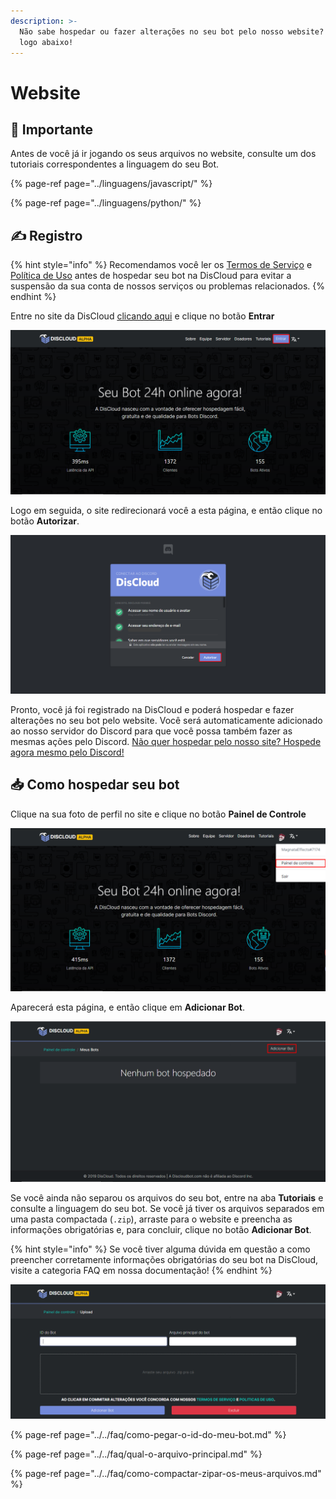 ```yaml
---
description: >-
  Não sabe hospedar ou fazer alterações no seu bot pelo nosso website? Confira
  logo abaixo!
---
```


# Website

## 📜 Importante

Antes de você já ir jogando os seus arquivos no website, consulte um dos tutoriais correspondentes a linguagem do seu Bot.

{% page-ref page="../linguagens/javascript/" %}

{% page-ref page="../linguagens/python/" %}

## ✍ Registro

{% hint style="info" %}
Recomendamos você ler os [Termos de Serviço](../../terms.md) e [Política de Uso](../../policy.md) antes de hospedar seu bot na DisCloud para evitar a suspensão da sua conta de nossos serviços ou problemas relacionados.
{% endhint %}

Entre no site da DisCloud [clicando aqui](https://discloudbot.com) e clique no botão **Entrar**

![](../../.gitbook/assets/image%20%2813%29.png)

Logo em seguida, o site redirecionará você a esta página, e então clique no botão **Autorizar**.

![](../../.gitbook/assets/image%20%2824%29.png)

Pronto, você já foi registrado na DisCloud e poderá hospedar e fazer alterações no seu bot pelo website. Você será automaticamente adicionado ao nosso servidor do Discord para que você possa também fazer as mesmas ações pelo Discord. [Não quer hospedar pelo nosso site? Hospede agora mesmo pelo Discord!](discord.md)

## 📥 Como hospedar seu bot

Clique na sua foto de perfil no site e clique no botão **Painel de Controle**

![](../../.gitbook/assets/image%20%2812%29.png)

Aparecerá esta página, e então clique em **Adicionar Bot**.

![](../../.gitbook/assets/image%20%2823%29.png)

Se você ainda não separou os arquivos do seu bot, entre na aba **Tutoriais** e consulte a linguagem do seu bot. Se você já tiver os arquivos separados em uma pasta compactada \(`.zip`\), arraste para o website e preencha as informações obrigatórias e, para concluir, clique no botão **Adicionar Bot**.

{% hint style="info" %}
Se você tiver alguma dúvida em questão a como preencher corretamente informações obrigatórias do seu bot na DisCloud, visite a categoria FAQ em nossa documentação!
{% endhint %}

![](../../.gitbook/assets/image%20%2838%29.png)

{% page-ref page="../../faq/como-pegar-o-id-do-meu-bot.md" %}

{% page-ref page="../../faq/qual-o-arquivo-principal.md" %}

{% page-ref page="../../faq/como-compactar-zipar-os-meus-arquivos.md" %}

